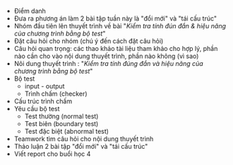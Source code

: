 - Điểm danh
- Đưa ra phương án làm  2 bài tập tuần này là  "đổi mới" và "tái cấu trúc"
- Nhóm đầu tiên lên thuyết trình về bài "*Kiểm tra tính đún đắn & hiệu năng của chương trình bằng bộ test*"
- Đặt câu hỏi cho nhóm (chú ý đến cách đặt câu hỏi)
- Câu hỏi quan trọng: các thao khảo tài liệu tham khảo cho hợp lý, phần nào cần cho vào nội dung thuyết trình, phần nào không (vì sao)
- Nôi dung thuyết trình : "*Kiểm tra tính đúng đắn và hiệu năng của chương trình bằng bộ test*"
- Bộ test
	- input - output
	- Trình chấm (checker)
- Cấu trúc trình chấm
- Yêu cầu bộ test
	- Test thường (normal test)
	- Test biên (boundary test)
	- Test đặc biệt (abnormal test)
- Teamwork tìm câu hỏi cho nội dung thuyết trình
- Thảo luận 2 bài tập "đổi mới" và "tái cấu trúc"
- Viết report cho buổi học 4